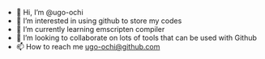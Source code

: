 - 👋 Hi, I’m @ugo-ochi
- 👀 I’m interested in using github to store my codes 
- 🌱 I’m currently learning emscripten compiler
- 💞️ I’m looking to collaborate on lots of tools that can be used with Github
- 📫 How to reach me ugo-ochi@github.com

<!---
ugo-ochi/ugo-ochi is a ✨ special ✨ repository because its `README.md` (this file) appears on your GitHub profile.
You can click the Preview link to take a look at your changes.
--->
